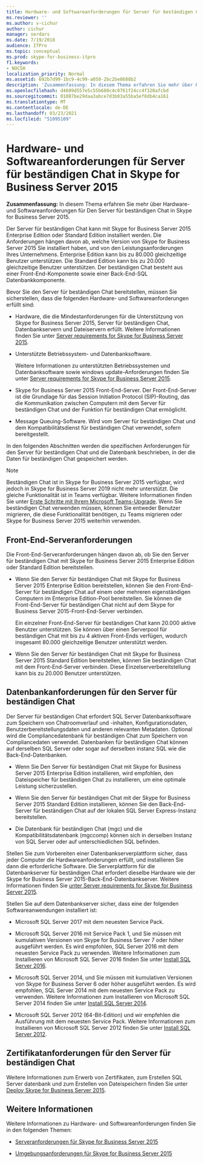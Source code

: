 ```yaml
---
title: Hardware- und Softwareanforderungen für Server für beständigen Chat in Skype for Business Server 2015
ms.reviewer: ''
ms.author: v-cichur
author: cichur
manager: serdars
ms.date: 7/19/2018
audience: ITPro
ms.topic: conceptual
ms.prod: skype-for-business-itpro
f1.keywords:
- NOCSH
localization_priority: Normal
ms.assetid: 692b7d99-1bc9-4c99-a050-2bc2be8688b2
description: 'Zusammenfassung: In diesem Thema erfahren Sie mehr über Hardware- und Softwareanforderungen für Den Server für beständigen Chat in Skype for Business Server 2015.'
ms.openlocfilehash: d4609d557e5c55b680c4c0761f24cc4f320afcbd
ms.sourcegitcommit: 01087be29daa3abce7d3b03a55ba5ef8db4ca161
ms.translationtype: MT
ms.contentlocale: de-DE
ms.lasthandoff: 03/23/2021
ms.locfileid: "51095109"
---
```

# <a name="hardware-and-software-requirements-for-persistent-chat-server-in-skype-for-business-server-2015"></a>Hardware- und Softwareanforderungen für Server für beständigen Chat in Skype for Business Server 2015
 
**Zusammenfassung:** In diesem Thema erfahren Sie mehr über Hardware- und Softwareanforderungen für Den Server für beständigen Chat in Skype for Business Server 2015.
  
Der Server für beständigen Chat kann mit Skype for Business Server 2015 Enterprise Edition oder Standard Edition installiert werden. Die Anforderungen hängen davon ab, welche Version von Skype for Business Server 2015 Sie installiert haben, und von den Leistungsanforderungen Ihres Unternehmens. Enterprise Edition kann bis zu 80.000 gleichzeitige Benutzer unterstützen. Die Standard Edition kann bis zu 20.000 gleichzeitige Benutzer unterstützen. Der beständigen Chat besteht aus einer Front-End-Komponente sowie einer Back-End-SQL Datenbankkomponente.
  
Bevor Sie den Server für beständigen Chat bereitstellen, müssen Sie sicherstellen, dass die folgenden Hardware- und Softwareanforderungen erfüllt sind:
  
- Hardware, die die Mindestanforderungen für die Unterstützung von Skype for Business Server 2015, Server für beständigen Chat, Datenbankservern und Dateiservern erfüllt. Weitere Informationen finden Sie unter [Server requirements for Skype for Business Server 2015](../../plan-your-deployment/requirements-for-your-environment/server-requirements.md).
    
- Unterstützte Betriebssystem- und Datenbanksoftware.
    
    Weitere Informationen zu unterstützten Betriebssystemen und Datenbanksoftware sowie windows update-Anforderungen finden Sie unter [Server requirements for Skype for Business Server 2015](../../plan-your-deployment/requirements-for-your-environment/server-requirements.md).
    
- Skype for Business Server 2015 Front-End-Server. Der Front-End-Server ist die Grundlage für das Session Initiation Protocol (SIP)-Routing, das die Kommunikation zwischen Computern mit dem Server für beständigen Chat und der Funktion für beständigen Chat ermöglicht. 
    
- Message Queuing-Software. Wird vom Server für beständigen Chat und dem Kompatibilitätsdienst für beständigen Chat verwendet, sofern bereitgestellt.
    
In den folgenden Abschnitten werden die spezifischen Anforderungen für den Server für beständigen Chat und die Datenbank beschrieben, in der die Daten für beständigen Chat gespeichert werden.

> [!NOTE] 
> Beständigen Chat ist in Skype for Business Server 2015 verfügbar, wird jedoch in Skype for Business Server 2019 nicht mehr unterstützt. Die gleiche Funktionalität ist in Teams verfügbar. Weitere Informationen finden Sie unter [Erste Schritte mit Ihrem Microsoft Teams-Upgrade](/microsoftteams/upgrade-start-here). Wenn Sie beständigen Chat verwenden müssen, können Sie entweder Benutzer migrieren, die diese Funktionalität benötigen, zu Teams migrieren oder Skype for Business Server 2015 weiterhin verwenden. 
  
## <a name="front-end-server-requirements"></a>Front-End-Serveranforderungen

Die Front-End-Serveranforderungen hängen davon ab, ob Sie den Server für beständigen Chat mit Skype for Business Server 2015 Enterprise Edition oder Standard Edition bereitstellen.
  
- Wenn Sie den Server für beständigen Chat mit Skype for Business Server 2015 Enterprise Edition bereitstellen, können Sie den Front-End-Server für beständigen Chat auf einem oder mehreren eigenständigen Computern im Enterprise Edition-Pool bereitstellen. Sie können die Front-End-Server für beständigen Chat nicht auf dem Skype for Business Server 2015-Front-End-Server verbinden. 
    
    Ein einzelner Front-End-Server für beständigen Chat kann 20.000 aktive Benutzer unterstützen. Sie können über einen Serverpool für beständigen Chat mit bis zu 4 aktiven Front-Ends verfügen, wodurch insgesamt 80.000 gleichzeitige Benutzer unterstützt werden. 
    
- Wenn Sie den Server für beständigen Chat mit Skype for Business Server 2015 Standard Edition bereitstellen, können Sie beständigen Chat mit dem Front-End-Server verbinden. Diese Einzelserverbereitstellung kann bis zu 20.000 Benutzer unterstützen. 
    
## <a name="persistent-chat-server-database-requirements"></a>Datenbankanforderungen für den Server für beständigen Chat

Der Server für beständigen Chat erfordert SQL Server Datenbanksoftware zum Speichern von Chatroomverlauf und -inhalten, Konfigurationsdaten, Benutzerbereitstellungsdaten und anderen relevanten Metadaten. Optional wird die Compliancedatenbank für beständigen Chat zum Speichern von Compliancedaten verwendet. Datenbanken für beständigen Chat können auf derselben SQL Server oder sogar auf derselben instanz SQL wie die Back-End-Datenbanken. 
  
- Wenn Sie Den Server für beständigen Chat mit Skype for Business Server 2015 Enterprise Edition installieren, wird empfohlen, den Dateispeicher für beständigen Chat zu installieren, um eine optimale Leistung sicherzustellen.
    
- Wenn Sie den Server für beständigen Chat mit der Skype for Business Server 2015 Standard Edition installieren, können Sie den Back-End-Server für beständigen Chat auf der lokalen SQL Server Express-Instanz bereitstellen.
    
- Die Datenbank für beständigen Chat (mgc) und die Kompatibilitätsdatenbank (mgccomp) können sich in derselben Instanz von SQL Server oder auf unterschiedlichen SQL befinden.
    
Stellen Sie zum Vorbereiten einer Datenbankserverplattform sicher, dass jeder Computer die Hardwareanforderungen erfüllt, und installieren Sie dann die erforderliche Software. Die Serverplattform für die Datenbankserver für beständigen Chat erfordert dieselbe Hardware wie der Skype for Business Server 2015-Back-End-Datenbankserver. Weitere Informationen finden Sie [unter Server requirements for Skype for Business Server 2015](../../plan-your-deployment/requirements-for-your-environment/server-requirements.md).
  
Stellen Sie auf dem Datenbankserver sicher, dass eine der folgenden Softwareanwendungen installiert ist:

- Microsoft SQL Server 2017 mit dem neuesten Service Pack.

- Microsoft SQL Server 2016 mit Service Pack 1, und Sie müssen mit kumulativen Versionen von Skype for Business Server 7 oder höher ausgeführt werden. Es wird empfohlen, SQL Server 2016 mit dem neuesten Service Pack zu verwenden. Weitere Informationen zum Installieren von Microsoft SQL Server 2016 finden Sie unter [Install SQL Server 2016](/sql/database-engine/install-windows/install-sql-server?view=sql-server-2016).

- Microsoft SQL Server 2014, und Sie müssen mit kumulativen Versionen von Skype for Business Server 6 oder höher ausgeführt werden. Es wird empfohlen, SQL Server 2014 mit dem neuesten Service Pack zu verwenden. Weitere Informationen zum Installieren von Microsoft SQL Server 2014 finden Sie unter [Install SQL Server 2014](/sql/database-engine/install-windows/install-sql-server?view=sql-server-2014).

- Microsoft SQL Server 2012 (64-Bit-Edition) und wir empfehlen die Ausführung mit dem neuesten Service Pack. Weitere Informationen zum Installieren von Microsoft SQL Server 2012 finden Sie unter [Install SQL Server 2012](/previous-versions/sql/sql-server-2012/bb500395(v=sql.110)).

## <a name="persistent-chat-server-certificate-requirements"></a>Zertifikatanforderungen für den Server für beständigen Chat

Weitere Informationen zum Erwerb von Zertifikaten, zum Erstellen SQL Server datenbank und zum Erstellen von Dateispeichern finden Sie unter [Deploy Skype for Business Server 2015](../../deploy/deploy.md). 
  
## <a name="for-more-information"></a>Weitere Informationen

Weitere Informationen zu Hardware- und Softwareanforderungen finden Sie in den folgenden Themen:
  
- [Serveranforderungen für Skype for Business Server 2015](../../plan-your-deployment/requirements-for-your-environment/server-requirements.md)
    
- [Umgebungsanforderungen für Skype for Business Server 2015](../../plan-your-deployment/requirements-for-your-environment/environmental-requirements.md)

